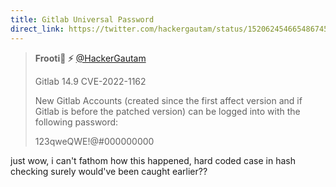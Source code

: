 ```yaml
---
title: Gitlab Universal Password
direct_link: https://twitter.com/hackergautam/status/1520624546654867456
---
```


> **Frooti🍋 ⚡️** [@HackerGautam](https://twitter.com/hackergautam)
>
> Gitlab 14.9 CVE-2022-1162
>
> New Gitlab Accounts (created since the first affect version and if Gitlab is before the patched version) can be logged into with the following password:
>
> 123qweQWE!@#000000000

just wow, i can't fathom how this happened, hard coded case in hash checking
surely would've been caught earlier??
